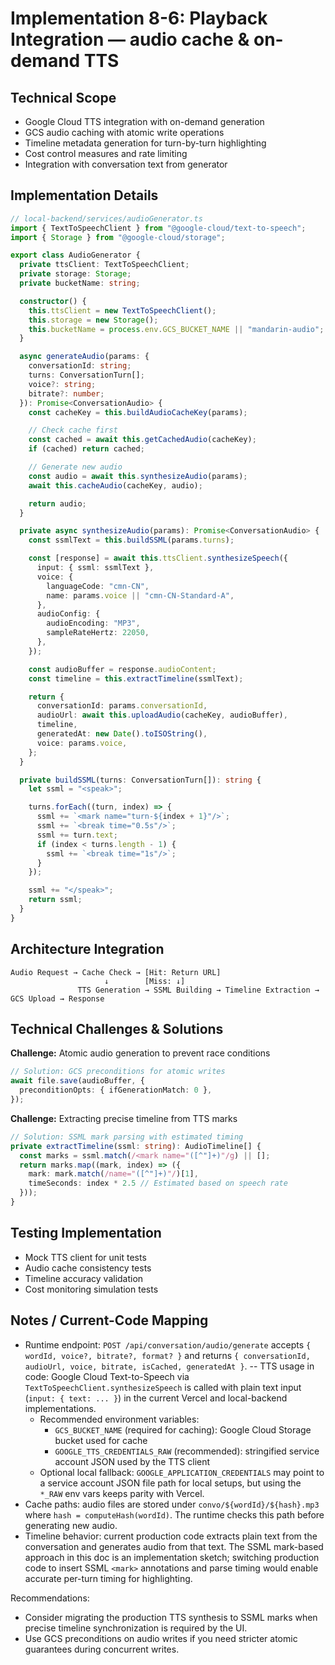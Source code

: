 # Implementation 8-6: Playback Integration — audio cache & on-demand TTS

## Technical Scope

- Google Cloud TTS integration with on-demand generation
- GCS audio caching with atomic write operations
- Timeline metadata generation for turn-by-turn highlighting
- Cost control measures and rate limiting
- Integration with conversation text from generator

## Implementation Details

```typescript
// local-backend/services/audioGenerator.ts
import { TextToSpeechClient } from "@google-cloud/text-to-speech";
import { Storage } from "@google-cloud/storage";

export class AudioGenerator {
  private ttsClient: TextToSpeechClient;
  private storage: Storage;
  private bucketName: string;

  constructor() {
    this.ttsClient = new TextToSpeechClient();
    this.storage = new Storage();
    this.bucketName = process.env.GCS_BUCKET_NAME || "mandarin-audio";
  }

  async generateAudio(params: {
    conversationId: string;
    turns: ConversationTurn[];
    voice?: string;
    bitrate?: number;
  }): Promise<ConversationAudio> {
    const cacheKey = this.buildAudioCacheKey(params);

    // Check cache first
    const cached = await this.getCachedAudio(cacheKey);
    if (cached) return cached;

    // Generate new audio
    const audio = await this.synthesizeAudio(params);
    await this.cacheAudio(cacheKey, audio);

    return audio;
  }

  private async synthesizeAudio(params): Promise<ConversationAudio> {
    const ssmlText = this.buildSSML(params.turns);

    const [response] = await this.ttsClient.synthesizeSpeech({
      input: { ssml: ssmlText },
      voice: {
        languageCode: "cmn-CN",
        name: params.voice || "cmn-CN-Standard-A",
      },
      audioConfig: {
        audioEncoding: "MP3",
        sampleRateHertz: 22050,
      },
    });

    const audioBuffer = response.audioContent;
    const timeline = this.extractTimeline(ssmlText);

    return {
      conversationId: params.conversationId,
      audioUrl: await this.uploadAudio(cacheKey, audioBuffer),
      timeline,
      generatedAt: new Date().toISOString(),
      voice: params.voice,
    };
  }

  private buildSSML(turns: ConversationTurn[]): string {
    let ssml = "<speak>";

    turns.forEach((turn, index) => {
      ssml += `<mark name="turn-${index + 1}"/>`;
      ssml += `<break time="0.5s"/>`;
      ssml += turn.text;
      if (index < turns.length - 1) {
        ssml += `<break time="1s"/>`;
      }
    });

    ssml += "</speak>";
    return ssml;
  }
}
```

## Architecture Integration

```
Audio Request → Cache Check → [Hit: Return URL]
                     ↓        [Miss: ↓]
               TTS Generation → SSML Building → Timeline Extraction → GCS Upload → Response
```

## Technical Challenges & Solutions

**Challenge:** Atomic audio generation to prevent race conditions

```typescript
// Solution: GCS preconditions for atomic writes
await file.save(audioBuffer, {
  preconditionOpts: { ifGenerationMatch: 0 },
});
```

**Challenge:** Extracting precise timeline from TTS marks

```typescript
// Solution: SSML mark parsing with estimated timing
private extractTimeline(ssml: string): AudioTimeline[] {
  const marks = ssml.match(/<mark name="([^"]+)"/g) || [];
  return marks.map((mark, index) => ({
    mark: mark.match(/name="([^"]+)"/)[1],
    timeSeconds: index * 2.5 // Estimated based on speech rate
  }));
}
```

## Testing Implementation

- Mock TTS client for unit tests
- Audio cache consistency tests
- Timeline accuracy validation
- Cost monitoring simulation tests

## Notes / Current-Code Mapping

- Runtime endpoint: `POST /api/conversation/audio/generate` accepts `{ wordId, voice?, bitrate?, format? }` and returns `{ conversationId, audioUrl, voice, bitrate, isCached, generatedAt }`.
  -- TTS usage in code: Google Cloud Text-to-Speech via `TextToSpeechClient.synthesizeSpeech` is called with plain text input (`input: { text: ... }`) in the current Vercel and local-backend implementations.
  - Recommended environment variables:
    - `GCS_BUCKET_NAME` (required for caching): Google Cloud Storage bucket used for cache
    - `GOOGLE_TTS_CREDENTIALS_RAW` (recommended): stringified service account JSON used by the TTS client
  - Optional local fallback: `GOOGLE_APPLICATION_CREDENTIALS` may point to a service account JSON file path for local setups, but using the `*_RAW` env vars keeps parity with Vercel.
- Cache paths: audio files are stored under `convo/${wordId}/${hash}.mp3` where `hash = computeHash(wordId)`. The runtime checks this path before generating new audio.
- Timeline behavior: current production code extracts plain text from the conversation and generates audio from that text. The SSML mark-based approach in this doc is an implementation sketch; switching production code to insert SSML `<mark>` annotations and parse timing would enable accurate per-turn timing for highlighting.

Recommendations:

- Consider migrating the production TTS synthesis to SSML marks when precise timeline synchronization is required by the UI.
- Use GCS preconditions on audio writes if you need stricter atomic guarantees during concurrent writes.
